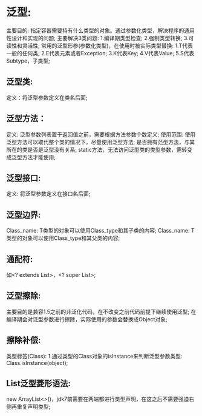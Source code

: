 # 泛型:
主要目的: 指定容器需要持有什么类型的对象。通过参数化类型，解决程序的通用性设计和实现的问题; 
主要解决3类问题: 
    1.编译期类型检查;
    2.强制类型转换;
    3.可读性和灵活性;
常用的泛型形参(参数化类型)，在使用时被实际类型替换:
    1.T代表一般的任何类;
    2.E代表元素或者Exception;
    3.K代表Key;
    4.V代表Value;
    5.S代表Subtype，子类型;

## 泛型类:
定义：将泛型参数定义在类名后面;

## 泛型方法：
定义: 泛型参数列表置于返回值之前，需要根据方法参数个数定义;
使用范围: 使用泛型方法可以取代整个类的情况下，尽量使用泛型方法;
是否拥有范型方法，与其所在的类是否是泛型没有关系;
static方法，无法访问泛型类的类型参数，需转变成泛型方法才能使用;

## 泛型接口:
定义: 将泛型参数定义在接口名后面;

## 泛型边界:
Class_name<T extends Class_type>:
    T类型的对象可以使用Class_type和其子类的内容;
Class_name<T super Class_type>:
    T类型的对象可以使用Class_type和其父类的内容;

## 通配符:
如<? extends List>，<? super List>;

## 泛型擦除:
主要目的是兼容1.5之前的非泛化代码，在不改变之前代码前提下继续使用泛型;
在编译期会对泛型参数进行擦除，实际使用的参数会替换成Object对象;

## 擦除补偿:
类型标签(Class<T>):
    1.通过类型的Class对象的isInstance来判断泛型参数类型: Class<T>.isInstance(object);

## List泛型菱形语法:
new ArrayList<>()，jdk7前需要在两端都进行类型声明，在这之后不需要强迫右侧再重复声明类型;



    
    